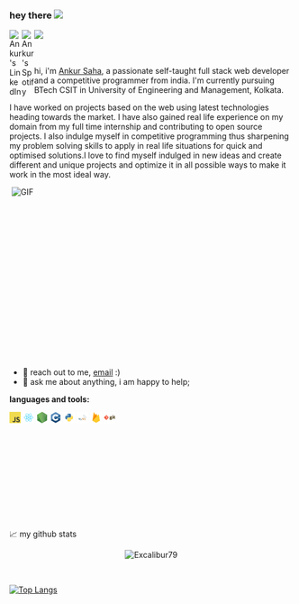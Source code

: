 ### hey there <img src="https://media.giphy.com/media/hvRJCLFzcasrR4ia7z/giphy.gif" width="25px">

<a href="https://www.linkedin.com/in/ankur-saha/">
  <img align="left" alt="Ankur's LinkedIn" width="22px" src="https://raw.githubusercontent.com/peterthehan/peterthehan/master/assets/linkedin.svg" />
</a>
<a href="https://open.spotify.com/playlist/2btM770Kfyl46ictoZD8rq?si=94d03d662bc748b6">
  <img align="left" alt="Ankur's Spotify" width="22px" src="https://raw.githubusercontent.com/peterthehan/peterthehan/master/assets/spotify.svg" />
</a>

![](https://visitor-badge.glitch.me/badge?page_id=Excalibur79.Excalibur79)

<br />

hi, i'm [Ankur Saha](https://ankur-saha.netlify.app/), a passionate self-taught full stack web developer and a competitive programmer from india. I'm currently pursuing BTech CSIT in University of Engineering and Management, Kolkata.

I have worked on projects based on the web using latest technologies heading towards the market. I have also gained real life experience on my domain from my full time internship and contributing to open source projects. I also indulge myself in competitive programming thus sharpening my problem solving skills to apply in real life situations for quick and optimised solutions.I love to find myself indulged in new ideas and create different and unique projects and optimize it in all possible ways to make it work in the most ideal way.

  <img align="right" alt="GIF" src="https://github.com/abhisheknaiidu/abhisheknaiidu/blob/master/code.gif?raw=true" width="500" height="320" />
  
- 💼 reach out to me, [email](mailto:ankursaharock@gmail.com) :)
- 💬 ask me about anything, i am happy to help;

**languages and tools:**

<code><img height="20" src="https://raw.githubusercontent.com/github/explore/80688e429a7d4ef2fca1e82350fe8e3517d3494d/topics/javascript/javascript.png"></code>
<code><img height="20" src="https://raw.githubusercontent.com/github/explore/80688e429a7d4ef2fca1e82350fe8e3517d3494d/topics/react/react.png"></code>
<code><img height="20" src="https://raw.githubusercontent.com/github/explore/80688e429a7d4ef2fca1e82350fe8e3517d3494d/topics/nodejs/nodejs.png"></code>
<code><img height="20" src="https://raw.githubusercontent.com/github/explore/80688e429a7d4ef2fca1e82350fe8e3517d3494d/topics/cpp/cpp.png"></code>
<code><img height="20" src="https://raw.githubusercontent.com/github/explore/80688e429a7d4ef2fca1e82350fe8e3517d3494d/topics/python/python.png"></code>
<code><img height="20" src="https://raw.githubusercontent.com/github/explore/80688e429a7d4ef2fca1e82350fe8e3517d3494d/topics/mysql/mysql.png"></code>
<code><img height="20" src="https://raw.githubusercontent.com/github/explore/80688e429a7d4ef2fca1e82350fe8e3517d3494d/topics/firebase/firebase.png"></code>
<code><img height="20" src="https://raw.githubusercontent.com/github/explore/80688e429a7d4ef2fca1e82350fe8e3517d3494d/topics/git/git.png"></code>

<br/>
<br/>
<br/>
<br/>
<br/>
<br/>
<br/>
<br/>
<br/>
<br/>
📈 my github stats
<br/>

<p align="center"> <img src="https://github-readme-stats.vercel.app/api?username=Excalibur79&show_icons=true&theme=gotham" alt="Excalibur79" /></p>

<br>

[![Top Langs](https://github-readme-stats-mu-dusky.vercel.app/api/top-langs/?username=Excalibur79&layout=compact&langs_count=8&theme=great-gatsby)](https://gitstats.me/Excalibur79)
